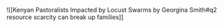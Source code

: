 ![[Kenyan Pastoralists Impacted by Locust Swarms by Georgina Smith#q2 resource scarcity can break up families]]